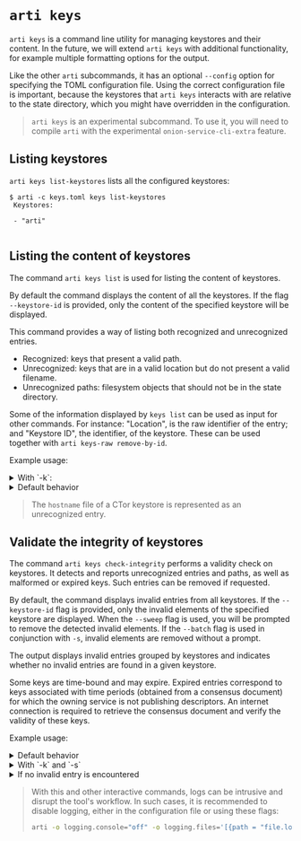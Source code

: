 # `arti keys`

`arti keys` is a command line utility for managing keystores and their content. In the
future, we will extend `arti keys` with additional functionality, for example multiple formatting
options for the output.

Like the other `arti` subcommands, it has an optional `--config` option for
specifying the TOML configuration file. Using the correct configuration file is
important, because the keystores that `arti keys` interacts with are relative to the
state directory, which you might have overridden in the configuration.

> `arti keys` is an experimental subcommand.
> To use it, you will need to compile `arti` with the experimental `onion-service-cli-extra` feature.

## Listing keystores

`arti keys list-keystores` lists all the configured keystores:

```
$ arti -c keys.toml keys list-keystores
 Keystores:

 - "arti"


```


## Listing the content of keystores

The command `arti keys list` is used for listing the content of keystores.

By default the command displays the content of all the keystores. If the
flag `--keystore-id` is provided, only the content of the specified
keystore will be displayed.

This command provides a way of listing both recognized and unrecognized entries.

- Recognized: keys that present a valid path.
- Unrecognized: keys that are in a valid location but do not present a
valid filename.
- Unrecognized paths: filesystem objects that should not be in the state directory.

Some of the information displayed by `keys list` can be used as input for other
commands. For instance: "Location", is the raw identifier of the entry; and
"Keystore ID", the identifier, of the keystore. These can be used together
with `arti keys-raw remove-by-id`.

Example usage:

<details>
<summary>With `-k`:</summary>

```ignore
$ arti -c keys.toml keys list -k arti
 ===== Keystore entries =====


 Keystore ID: arti
 Role: ks_hsc_desc_enc
 Summary: Descriptor decryption key
 KeystoreItemType: X25519StaticKeypair
 Location: client/mnyizjj7m3hpcr7i5afph3zt7maa65johyu2ruis6z7cmnjmaj3h6tad/ks_hsc_desc_enc.x25519_private
 Extra info:
 - hs_id: mnyizjj7m3hpcr7i5afph3zt7maa65johyu2ruis6z7cmnjmaj3h6tad.onion

 --------------------------------------------------------------------------------

 Keystore ID: arti
 Unrecognized path: herba-spontanea/ks_hs_id.ed25519_expanded_private

 --------------------------------------------------------------------------------

 Keystore ID: arti
 Role: ks_hs_id
 Summary: Long-term identity keypair
 KeystoreItemType: Ed25519ExpandedKeypair
 Location: hss/allium-cepa/ks_hs_id.ed25519_expanded_private
 Extra info:
 - nickname: allium-cepa

 --------------------------------------------------------------------------------

 Unrecognized entry
 Keystore ID: arti
 Location: hss/allium-cepa/Ks_hs_id.ed25519_expanded_private
 Error: Key has invalid path: hss/allium-cepa/Ks_hs_id.ed25519_expanded_private

 --------------------------------------------------------------------------------


```
</details>

<details>
<summary>Default behavior</summary>

```ignore
$ arti -c keys.toml keys list
 ===== Keystore entries =====


 Keystore ID: arti
 Role: ks_hsc_desc_enc
 Summary: Descriptor decryption key
 KeystoreItemType: X25519StaticKeypair
 Location: client/mnyizjj7m3hpcr7i5afph3zt7maa65johyu2ruis6z7cmnjmaj3h6tad/ks_hsc_desc_enc.x25519_private
 Extra info:
 - hs_id: mnyizjj7m3hpcr7i5afph3zt7maa65johyu2ruis6z7cmnjmaj3h6tad.onion

 --------------------------------------------------------------------------------

 Keystore ID: arti
 Unrecognized path: herba-spontanea/ks_hs_id.ed25519_expanded_private

 --------------------------------------------------------------------------------

 Keystore ID: arti
 Role: ks_hs_id
 Summary: Long-term identity keypair
 KeystoreItemType: Ed25519ExpandedKeypair
 Location: hss/allium-cepa/ks_hs_id.ed25519_expanded_private
 Extra info:
 - nickname: allium-cepa

 --------------------------------------------------------------------------------

 Unrecognized entry
 Keystore ID: arti
 Location: hss/allium-cepa/Ks_hs_id.ed25519_expanded_private
 Error: Key has invalid path: hss/allium-cepa/Ks_hs_id.ed25519_expanded_private

 --------------------------------------------------------------------------------

 CTor service key
 Hidden service nickname: allium-cepa
 Keystore ID: ctor
 KeystoreItemType: Ed25519ExpandedKeypair
 Location: hs_ed25519_secret_key

 --------------------------------------------------------------------------------

 Unrecognized entry
 Keystore ID: ctor
 Location: hostname
 Error: Key hostname is malformed

 --------------------------------------------------------------------------------

 CTor service key
 Hidden service nickname: allium-cepa
 Keystore ID: ctor
 KeystoreItemType: Ed25519PublicKey
 Location: hs_ed25519_public_key

 --------------------------------------------------------------------------------

```
</details>

> The `hostname` file of a CTor keystore is represented as an unrecognized entry.


## Validate the integrity of keystores

The command `arti keys check-integrity` performs a validity check on keystores.
It detects and reports unrecognized entries and paths, as well as malformed or
expired keys. Such entries can be removed if requested.

By default, the command displays invalid entries from all keystores. If the
`--keystore-id` flag is provided, only the invalid elements of the specified
keystore are displayed. When the `--sweep` flag is used, you will be
prompted to remove the detected invalid elements. If the `--batch` flag
is used in conjunction with `-s`, invalid elements are removed without a prompt.

The output displays invalid entries grouped by keystores and indicates whether no
invalid entries are found in a given keystore.

Some keys are time-bound and may expire. Expired entries correspond to keys
associated with time periods (obtained from a consensus document) for which the
owning service is not publishing descriptors. An internet connection is required
to retrieve the consensus document and verify the validity of these keys.

Example usage:

<details>
<summary>Default behavior</summary>

```ignore
$ arti keys check-integrity
Found problems in keystores: arti, ctor.

Invalid keystore entries in keystore arti:

hss/allium-cepa/Ks_hs_blind_id+20241_1440_43200.ed25519_expanded_private
	Error: Key has invalid path: hss/allium-cepa/Ks_hs_blind_id+20241_1440_43200.ed25519_expanded_private
hss/allium-cepa/ks_hs_id.ed25519_expanded_private
	Error: Failed to parse OpenSSH with type Ed25519ExpandedKeypair
asdf/allium-cepa/ks_hs_blind_id+20242_1440_43200.ed25519_expanded_private
	Error: Unrecognized path: asdf/allium-cepa/ks_hs_blind_id+20242_1440_43200
asdf/allium-cepa/ipts/k_sid+4a487c4a6e5b666a64e748848146e621e2a096f3e18f110696e42d16e11374ae.ed25519_private
	Error: Unrecognized path: asdf/allium-cepa/ipts/k_sid+4a487c4a6e5b666a64e748848146e621e2a096f3e18f110696e42d16e11374ae
asdf/allium-cepa/ipts/k_sid+6674c2d98191e632ff20c030e6f73ec4c7fec10e17d63d86a4f974e7da18ac53.ed25519_private
	Error: Unrecognized path: asdf/allium-cepa/ipts/k_sid+6674c2d98191e632ff20c030e6f73ec4c7fec10e17d63d86a4f974e7da18ac53
asdf/allium-cepa/ipts/k_hss_ntor+bf2c5fb26446e00877757a126fcdf48fa460021497d46aac1afa78ef380003de.x25519_private
	Error: Unrecognized path: asdf/allium-cepa/ipts/k_hss_ntor+bf2c5fb26446e00877757a126fcdf48fa460021497d46aac1afa78ef380003de
asdf/allium-cepa/ipts/k_sid+bf2c5fb26446e00877757a126fcdf48fa460021497d46aac1afa78ef380003de.ed25519_private
	Error: Unrecognized path: asdf/allium-cepa/ipts/k_sid+bf2c5fb26446e00877757a126fcdf48fa460021497d46aac1afa78ef380003de
asdf/allium-cepa/ipts/k_hss_ntor+4a487c4a6e5b666a64e748848146e621e2a096f3e18f110696e42d16e11374ae.x25519_private
	Error: Unrecognized path: asdf/allium-cepa/ipts/k_hss_ntor+4a487c4a6e5b666a64e748848146e621e2a096f3e18f110696e42d16e11374ae
asdf/allium-cepa/ipts/k_hss_ntor+6674c2d98191e632ff20c030e6f73ec4c7fec10e17d63d86a4f974e7da18ac53.x25519_private
	Error: Unrecognized path: asdf/allium-cepa/ipts/k_hss_ntor+6674c2d98191e632ff20c030e6f73ec4c7fec10e17d63d86a4f974e7da18ac53
asdf/allium-cepa/ks_hs_blind_id+20241_1440_43200.ed25519_expanded_private
	Error: Unrecognized path: asdf/allium-cepa/ks_hs_blind_id+20241_1440_43200
asdf/allium-cepa/ks_hs_desc_sign+20242_1440_43200.ed25519_private
	Error: Unrecognized path: asdf/allium-cepa/ks_hs_desc_sign+20242_1440_43200
asdf/allium-cepa/ks_hs_desc_sign+20241_1440_43200.ed25519_private
	Error: Unrecognized path: asdf/allium-cepa/ks_hs_desc_sign+20241_1440_43200
asdf/allium-cepa/ks_hs_id.ed25519_expanded_private
	Error: Unrecognized path: asdf/allium-cepa/ks_hs_id
hss/allium-cepa/ks_hs_desc_sign+20300_1440_43200.ed25519_private
	Error: The entry is expired.
hss/allium-cepa/ks_hs_desc_sign+20299_1440_43200.ed25519_private
	Error: The entry is expired.
hss/allium-cepa/ks_hs_blind_id+20300_1440_43200.ed25519_expanded_private
	Error: The entry is expired.
hss/allium-cepa/ks_hs_blind_id+20299_1440_43200.ed25519_expanded_private
	Error: The entry is expired.

Invalid keystore entries in keystore ctor:

hostname
	Error: Key hostname is malformed
```
</details>

<details>
<summary>With `-k` and `-s`</summary>

```ignore
$ arti keys check-integrity -k arti -s
Found problems in keystore: arti.

Invalid keystore entries in keystore arti:

hss/allium-cepa/Ks_hs_blind_id+20241_1440_43200.ed25519_expanded_private
	Error: Key has invalid path: hss/allium-cepa/Ks_hs_blind_id+20241_1440_43200.ed25519_expanded_private
hss/allium-cepa/ks_hs_id.ed25519_expanded_private
	Error: Failed to parse OpenSSH with type Ed25519ExpandedKeypair
asdf/allium-cepa/ks_hs_blind_id+20242_1440_43200.ed25519_expanded_private
	Error: Unrecognized path: asdf/allium-cepa/ks_hs_blind_id+20242_1440_43200
asdf/allium-cepa/ipts/k_sid+4a487c4a6e5b666a64e748848146e621e2a096f3e18f110696e42d16e11374ae.ed25519_private
	Error: Unrecognized path: asdf/allium-cepa/ipts/k_sid+4a487c4a6e5b666a64e748848146e621e2a096f3e18f110696e42d16e11374ae
asdf/allium-cepa/ipts/k_sid+6674c2d98191e632ff20c030e6f73ec4c7fec10e17d63d86a4f974e7da18ac53.ed25519_private
	Error: Unrecognized path: asdf/allium-cepa/ipts/k_sid+6674c2d98191e632ff20c030e6f73ec4c7fec10e17d63d86a4f974e7da18ac53
asdf/allium-cepa/ipts/k_hss_ntor+bf2c5fb26446e00877757a126fcdf48fa460021497d46aac1afa78ef380003de.x25519_private
	Error: Unrecognized path: asdf/allium-cepa/ipts/k_hss_ntor+bf2c5fb26446e00877757a126fcdf48fa460021497d46aac1afa78ef380003de
asdf/allium-cepa/ipts/k_sid+bf2c5fb26446e00877757a126fcdf48fa460021497d46aac1afa78ef380003de.ed25519_private
	Error: Unrecognized path: asdf/allium-cepa/ipts/k_sid+bf2c5fb26446e00877757a126fcdf48fa460021497d46aac1afa78ef380003de
asdf/allium-cepa/ipts/k_hss_ntor+4a487c4a6e5b666a64e748848146e621e2a096f3e18f110696e42d16e11374ae.x25519_private
	Error: Unrecognized path: asdf/allium-cepa/ipts/k_hss_ntor+4a487c4a6e5b666a64e748848146e621e2a096f3e18f110696e42d16e11374ae
asdf/allium-cepa/ipts/k_hss_ntor+6674c2d98191e632ff20c030e6f73ec4c7fec10e17d63d86a4f974e7da18ac53.x25519_private
	Error: Unrecognized path: asdf/allium-cepa/ipts/k_hss_ntor+6674c2d98191e632ff20c030e6f73ec4c7fec10e17d63d86a4f974e7da18ac53
asdf/allium-cepa/ks_hs_blind_id+20241_1440_43200.ed25519_expanded_private
	Error: Unrecognized path: asdf/allium-cepa/ks_hs_blind_id+20241_1440_43200
asdf/allium-cepa/ks_hs_desc_sign+20242_1440_43200.ed25519_private
	Error: Unrecognized path: asdf/allium-cepa/ks_hs_desc_sign+20242_1440_43200
asdf/allium-cepa/ks_hs_desc_sign+20241_1440_43200.ed25519_private
	Error: Unrecognized path: asdf/allium-cepa/ks_hs_desc_sign+20241_1440_43200
asdf/allium-cepa/ks_hs_id.ed25519_expanded_private
	Error: Unrecognized path: asdf/allium-cepa/ks_hs_id
hss/allium-cepa/ks_hs_desc_sign+20300_1440_43200.ed25519_private
	Error: The entry is expired.
hss/allium-cepa/ks_hs_desc_sign+20299_1440_43200.ed25519_private
	Error: The entry is expired.
hss/allium-cepa/ks_hs_blind_id+20300_1440_43200.ed25519_expanded_private
	Error: The entry is expired.
hss/allium-cepa/ks_hs_blind_id+20299_1440_43200.ed25519_expanded_private
	Error: The entry is expired.
Remove all invalid entries? (type yes or no):
```
</details>

<details>
<summary>If no invalid entry is encountered</summary>

```ignore
$ arti keys check-integrity -k arti
arti: OK.
```
</details>

> With this and other interactive commands, logs can be intrusive and disrupt the
> tool's workflow. In such cases, it is recommended to disable logging, either in
> the configuration file or using these flags:
>
> ```bash
> arti -o logging.console="off" -o logging.files='[{path = "file.log", filter = "info"}]' keys check-integrity
> ```

